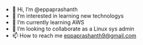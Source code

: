 - 👋 Hi, I’m @eppaprashanth
- 👀 I’m interested in learning new technologys 
- 🌱 I’m currently learning AWS
- 💞️ I’m looking to collaborate as a Linux sys admin
- 📫 How to reach me eppaprashanth9@gmail.com

<!---
eppaprashi/eppaprashi is a ✨ special ✨ repository because its `README.md` (this file) appears on your GitHub profile.
You can click the Preview link to take a look at your changes.
--->
